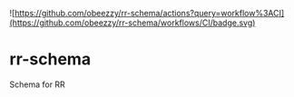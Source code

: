 ![https://github.com/obeezzy/rr-schema/actions?query=workflow%3ACI](https://github.com/obeezzy/rr-schema/workflows/CI/badge.svg)

# rr-schema
Schema for RR
